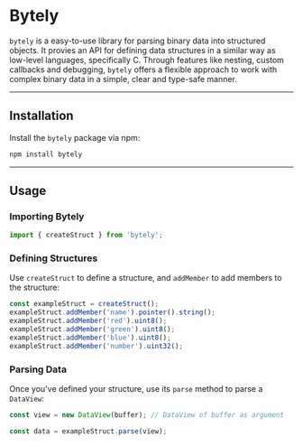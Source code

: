 # Bytely

`bytely` is a easy-to-use library for parsing binary data into structured objects. It provies an API for defining data structures in a similar way as low-level languages, specifically C. Through features like nesting, custom callbacks and debugging, `bytely` offers a flexible approach to work with complex binary data in a simple, clear and type-safe manner.

---

## Installation

Install the `bytely` package via npm:

```bash
npm install bytely
```

---

## Usage

### Importing Bytely

```typescript
import { createStruct } from 'bytely';
```

### Defining Structures

Use `createStruct` to define a structure, and `addMember` to add members to the structure:

```typescript
const exampleStruct = createStruct();
exampleStruct.addMember('name').pointer().string();
exampleStruct.addMember('red').uint8();
exampleStruct.addMember('green').uint8();
exampleStruct.addMember('blue').uint8();
exampleStruct.addMember('number').uint32();
```

### Parsing Data

Once you've defined your structure, use its `parse` method to parse a `DataView`:

```typescript
const view = new DataView(buffer); // DataView of buffer as argument

const data = exampleStruct.parse(view);
```

